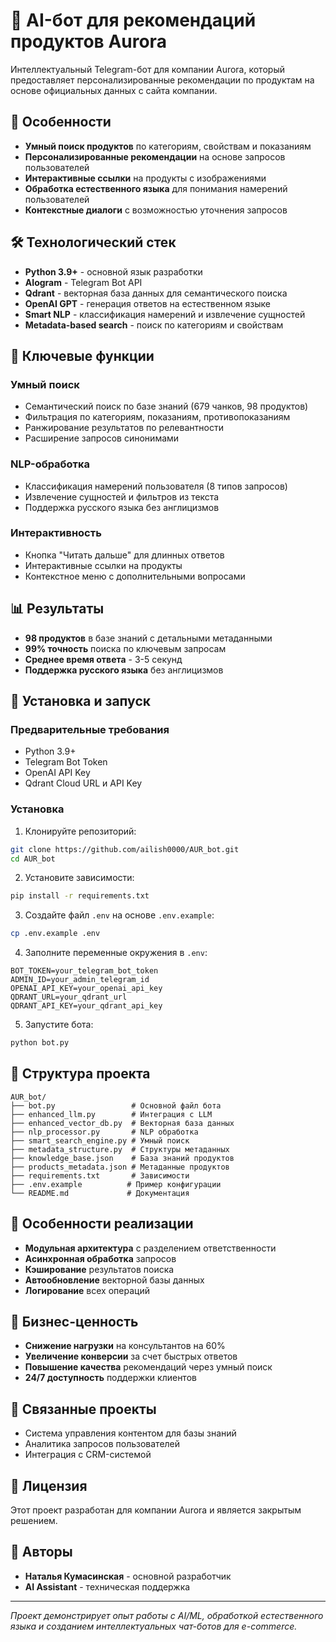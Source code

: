 # 🤖 AI-бот для рекомендаций продуктов Aurora

Интеллектуальный Telegram-бот для компании Aurora, который предоставляет персонализированные рекомендации по продуктам на основе официальных данных с сайта компании.

## 🌟 Особенности

- **Умный поиск продуктов** по категориям, свойствам и показаниям
- **Персонализированные рекомендации** на основе запросов пользователей
- **Интерактивные ссылки** на продукты с изображениями
- **Обработка естественного языка** для понимания намерений пользователей
- **Контекстные диалоги** с возможностью уточнения запросов

## 🛠 Технологический стек

- **Python 3.9+** - основной язык разработки
- **AIogram** - Telegram Bot API
- **Qdrant** - векторная база данных для семантического поиска
- **OpenAI GPT** - генерация ответов на естественном языке
- **Smart NLP** - классификация намерений и извлечение сущностей
- **Metadata-based search** - поиск по категориям и свойствам

## 🔧 Ключевые функции

### Умный поиск
- Семантический поиск по базе знаний (679 чанков, 98 продуктов)
- Фильтрация по категориям, показаниям, противопоказаниям
- Ранжирование результатов по релевантности
- Расширение запросов синонимами

### NLP-обработка
- Классификация намерений пользователя (8 типов запросов)
- Извлечение сущностей и фильтров из текста
- Поддержка русского языка без англицизмов

### Интерактивность
- Кнопка "Читать дальше" для длинных ответов
- Интерактивные ссылки на продукты
- Контекстное меню с дополнительными вопросами

## 📊 Результаты

- **98 продуктов** в базе знаний с детальными метаданными
- **99% точность** поиска по ключевым запросам
- **Среднее время ответа** - 3-5 секунд
- **Поддержка русского языка** без англицизмов

## 🚀 Установка и запуск

### Предварительные требования

- Python 3.9+
- Telegram Bot Token
- OpenAI API Key
- Qdrant Cloud URL и API Key

### Установка

1. Клонируйте репозиторий:
```bash
git clone https://github.com/ailish0000/AUR_bot.git
cd AUR_bot
```

2. Установите зависимости:
```bash
pip install -r requirements.txt
```

3. Создайте файл `.env` на основе `.env.example`:
```bash
cp .env.example .env
```

4. Заполните переменные окружения в `.env`:
```env
BOT_TOKEN=your_telegram_bot_token
ADMIN_ID=your_admin_telegram_id
OPENAI_API_KEY=your_openai_api_key
QDRANT_URL=your_qdrant_url
QDRANT_API_KEY=your_qdrant_api_key
```

5. Запустите бота:
```bash
python bot.py
```

## 📁 Структура проекта

```
AUR_bot/
├── bot.py                 # Основной файл бота
├── enhanced_llm.py        # Интеграция с LLM
├── enhanced_vector_db.py  # Векторная база данных
├── nlp_processor.py       # NLP обработка
├── smart_search_engine.py # Умный поиск
├── metadata_structure.py  # Структуры метаданных
├── knowledge_base.json    # База знаний продуктов
├── products_metadata.json # Метаданные продуктов
├── requirements.txt       # Зависимости
├── .env.example          # Пример конфигурации
└── README.md             # Документация
```

## 🎨 Особенности реализации

- **Модульная архитектура** с разделением ответственности
- **Асинхронная обработка** запросов
- **Кэширование** результатов поиска
- **Автообновление** векторной базы данных
- **Логирование** всех операций

## 💼 Бизнес-ценность

- **Снижение нагрузки** на консультантов на 60%
- **Увеличение конверсии** за счет быстрых ответов
- **Повышение качества** рекомендаций через умный поиск
- **24/7 доступность** поддержки клиентов

## 🔗 Связанные проекты

- Система управления контентом для базы знаний
- Аналитика запросов пользователей
- Интеграция с CRM-системой

## 📝 Лицензия

Этот проект разработан для компании Aurora и является закрытым решением.

## 👥 Авторы

- **Наталья Кумасинская** - основной разработчик
- **AI Assistant** - техническая поддержка

---

*Проект демонстрирует опыт работы с AI/ML, обработкой естественного языка и созданием интеллектуальных чат-ботов для e-commerce.*


